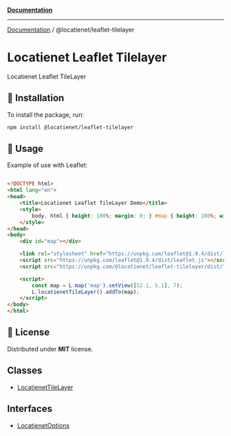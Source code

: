 [**Documentation**](../../README.md)

***

[Documentation](../../packages.md) / @locatienet/leaflet-tilelayer

# Locatienet Leaflet Tilelayer

Locatienet Leaflet TileLayer

## 🚀 Installation

To install the package, run:

```sh
npm install @locatienet/leaflet-tilelayer
```

## 📖 Usage

Example of use with Leaflet:

```html

<!DOCTYPE html>
<html lang="en">
<head>
    <title>Locatienet Leaflet TileLayer Demo</title>
    <style>
        body, html { height: 100%; margin: 0; } #map { height: 100%; width: 100%; }
    </style>
</head>
<body>
    <div id="map"></div> 

    <link rel="stylesheet" href="https://unpkg.com/leaflet@1.9.4/dist/leaflet.css" />
    <script src="https://unpkg.com/leaflet@1.9.4/dist/leaflet.js"></script>
    <script src="https://unpkg.com/@locatienet/leaflet-tilelayer/dist/leaflet-tilelayer.js?apikey=YOUR_API_KEY_HERE"></script>

    <script>
        const map = L.map('map').setView([52.1, 5.1], 7);
        L.locatienetTileLayer().addTo(map);
    </script>
</body>
</html>

```

## 📜 License

Distributed under **MIT** license.

## Classes

- [LocatienetTileLayer](classes/LocatienetTileLayer.md)

## Interfaces

- [LocatienetOptions](interfaces/LocatienetOptions.md)
